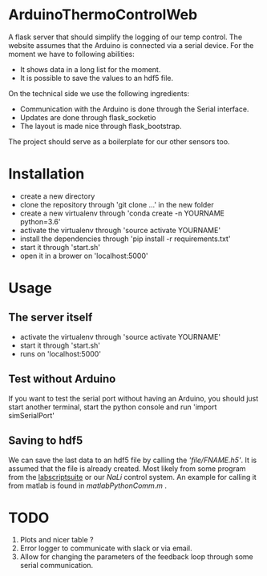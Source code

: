 # ArduinoThermoControlWeb

A flask server that should simplify the logging of our temp control. The website assumes that the Arduino is connected via a serial device. For the moment we have to following abilities:
- It shows data in a long list for the moment.
- It is possible to save the values to an hdf5 file.

On the technical side we use the following ingredients:
- Communication with the Arduino is done through the Serial interface.
- Updates are done through flask_socketio
- The layout is made nice through flask_bootstrap.

The project should serve as a boilerplate for our other sensors too.

# Installation

- create a new directory
- clone the repository through 'git clone ...' in the new folder
- create a new virtualenv through 'conda create -n YOURNAME python=3.6'
- activate the virtualenv through 'source activate YOURNAME'
- install the dependencies through 'pip install -r requirements.txt'
- start it through 'start.sh'
- open it in a brower on 'localhost:5000'

# Usage
## The server itself
 - activate the virtualenv through 'source activate YOURNAME'
 - start it through 'start.sh'
 - runs on 'localhost:5000'

## Test without Arduino

 If you want to test the serial port without having an Arduino, you should just
 start another terminal, start the python console and run 'import simSerialPort'

## Saving to hdf5

We can save the last data to an hdf5 file by calling the _'file/FNAME.h5'_. It  is assumed that the file is already created. Most likely from some program from the  [labscriptsuite](www.labscript.org) or our _NaLi_ control system. An example for calling it from matlab is found in _matlabPythonComm.m_ .

# TODO

 1. Plots and nicer table ?
 2. Error logger to communicate with slack or via email.
 3. Allow for changing the parameters of the feedback loop through some serial communication.

